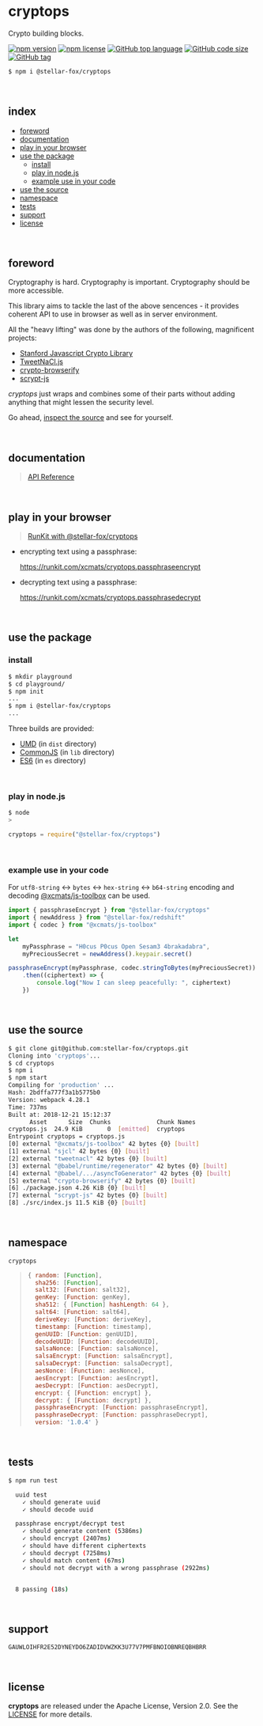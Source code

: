 # cryptops

Crypto building blocks.

[![npm version](https://img.shields.io/npm/v/@stellar-fox/cryptops.svg)](https://www.npmjs.com/package/@stellar-fox/cryptops)
[![npm license](https://img.shields.io/npm/l/@stellar-fox/cryptops.svg)](https://www.npmjs.com/package/@stellar-fox/cryptops)
[![GitHub top language](https://img.shields.io/github/languages/top/stellar-fox/cryptops.svg)](https://github.com/stellar-fox/cryptops)
[![GitHub code size](https://img.shields.io/github/languages/code-size/stellar-fox/cryptops.svg)](https://github.com/stellar-fox/cryptops)
[![GitHub tag](https://img.shields.io/github/tag/stellar-fox/cryptops.svg)](https://github.com/stellar-fox/cryptops)

```bash
$ npm i @stellar-fox/cryptops
```

<br />




## index

* [foreword](#foreword)
* [documentation](#documentation)
* [play in your browser](#play-in-your-browser)
* [use the package](#use-the-package)
    - [install](#install)
    - [play in node.js](#play-in-nodejs)
    - [example use in your code](#example-use-in-your-code)
* [use the source](#use-the-source)
* [namespace](#namespace)
* [tests](#tests)
* [support](#support)
* [license](#license)

<br />




## foreword

Cryptography is hard. Cryptography is important. Cryptography should be
more accessible.

This library aims to tackle the last of the above sencences - it provides
coherent API to use in browser as well as in server environment.

All the "heavy lifting" was done by the authors of the following,
magnificent projects:

* [Stanford Javascript Crypto Library][sjcl]
* [TweetNaCl.js][tweetnacl]
* [crypto-browserify][cryptobrowserify]
* [scrypt-js][scryptjs]

_cryptops_ just wraps and combines some of their parts without adding
anything that might lessen the security level.

Go ahead, [inspect the source][libsource] and see for yourself.

<br />




## documentation

> [API Reference](https://stellar-fox.github.io/cryptops/)

<br />




## play in your browser

> [RunKit with @stellar-fox/cryptops](https://npm.runkit.com/@stellar-fox/cryptops)


* encrypting text using a passphrase:

    https://runkit.com/xcmats/cryptops.passphraseencrypt


* decrypting text using a passphrase:

    https://runkit.com/xcmats/cryptops.passphrasedecrypt

<br />




## use the package

### install

```bash
$ mkdir playground
$ cd playground/
$ npm init
...
$ npm i @stellar-fox/cryptops
...
```

Three builds are provided:

* [UMD][umdjs] (in `dist` directory)
* [CommonJS][commonjs] (in `lib` directory)
* [ES6][esmodules] (in `es` directory)

<br />


### play in node.js

```bash
$ node
>
```

```javascript
cryptops = require("@stellar-fox/cryptops")
```

<br />


### example use in your code

For `utf8-string` <-> `bytes` <-> `hex-string` <-> `b64-string`
encoding and decoding [@xcmats/js-toolbox][js_toolbox] can
be used.

```javascript
import { passphraseEncrypt } from "@stellar-fox/cryptops"
import { newAddress } from "@stellar-fox/redshift"
import { codec } from "@xcmats/js-toolbox"

let
    myPassphrase = "H0cus P0cus Open Sesam3 4brakadabra",
    myPreciousSecret = newAddress().keypair.secret()

passphraseEncrypt(myPassphrase, codec.stringToBytes(myPreciousSecret))
    .then((ciphertext) => {
        console.log("Now I can sleep peacefully: ", ciphertext)
    })
```

<br />




## use the source

```bash
$ git clone git@github.com:stellar-fox/cryptops.git
Cloning into 'cryptops'...
$ cd cryptops
$ npm i
$ npm start
Compiling for 'production' ...
Hash: 2bdffa777f3a1b5775b0
Version: webpack 4.28.1
Time: 737ms
Built at: 2018-12-21 15:12:37
      Asset      Size  Chunks             Chunk Names
cryptops.js  24.9 KiB       0  [emitted]  cryptops
Entrypoint cryptops = cryptops.js
[0] external "@xcmats/js-toolbox" 42 bytes {0} [built]
[1] external "sjcl" 42 bytes {0} [built]
[2] external "tweetnacl" 42 bytes {0} [built]
[3] external "@babel/runtime/regenerator" 42 bytes {0} [built]
[4] external "@babel/.../asyncToGenerator" 42 bytes {0} [built]
[5] external "crypto-browserify" 42 bytes {0} [built]
[6] ./package.json 4.26 KiB {0} [built]
[7] external "scrypt-js" 42 bytes {0} [built]
[8] ./src/index.js 11.5 KiB {0} [built]
```

<br />




## namespace

```javascript
cryptops
```

> ```javascript
> { random: [Function],
>   sha256: [Function],
>   salt32: [Function: salt32],
>   genKey: [Function: genKey],
>   sha512: { [Function] hashLength: 64 },
>   salt64: [Function: salt64],
>   deriveKey: [Function: deriveKey],
>   timestamp: [Function: timestamp],
>   genUUID: [Function: genUUID],
>   decodeUUID: [Function: decodeUUID],
>   salsaNonce: [Function: salsaNonce],
>   salsaEncrypt: [Function: salsaEncrypt],
>   salsaDecrypt: [Function: salsaDecrypt],
>   aesNonce: [Function: aesNonce],
>   aesEncrypt: [Function: aesEncrypt],
>   aesDecrypt: [Function: aesDecrypt],
>   encrypt: { [Function: encrypt] },
>   decrypt: { [Function: decrypt] },
>   passphraseEncrypt: [Function: passphraseEncrypt],
>   passphraseDecrypt: [Function: passphraseDecrypt],
>   version: '1.0.4' }
> ```

<br />




## tests

```bash
$ npm run test

  uuid test
    ✓ should generate uuid
    ✓ should decode uuid

  passphrase encrypt/decrypt test
    ✓ should generate content (5386ms)
    ✓ should encrypt (2407ms)
    ✓ should have different ciphertexts
    ✓ should decrypt (7258ms)
    ✓ should match content (67ms)
    ✓ should not decrypt with a wrong passphrase (2922ms)


  8 passing (18s)
```

<br />




## support

```
GAUWLOIHFR2E52DYNEYDO6ZADIDVWZKK3U77V7PMFBNOIOBNREQBHBRR
```

<br />




## license

**cryptops** are released under the Apache License, Version 2.0. See the
[LICENSE](https://github.com/stellar-fox/cryptops/blob/master/LICENSE)
for more details.




[js_toolbox]: https://www.npmjs.com/package/@xcmats/js-toolbox
[sjcl]: https://bitwiseshiftleft.github.io/sjcl/
[tweetnacl]: https://tweetnacl.js.org/
[cryptobrowserify]: https://github.com/crypto-browserify/crypto-browserify
[scryptjs]: https://github.com/ricmoo/scrypt-js
[libsource]: https://github.com/stellar-fox/cryptops/blob/master/src/index.js
[umdjs]: https://github.com/umdjs/umd
[commonjs]: https://nodejs.org/docs/latest/api/modules.html#modules_modules
[esmodules]: https://developer.mozilla.org/en-US/docs/Web/JavaScript/Reference/Statements/import
